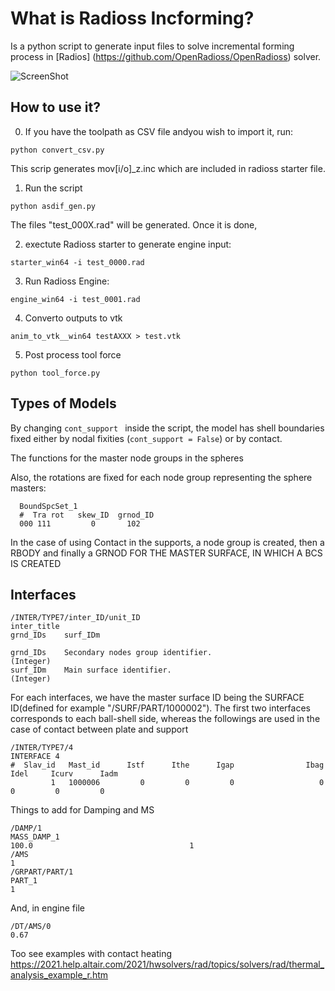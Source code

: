 # What is Radioss Incforming? 
Is a python script to generate input files to solve incremental forming process in [Radios] (https://github.com/OpenRadioss/OpenRadioss) solver.

![ScreenShot](https://github.com/luchete80/radioss_incforming/blob/master/screenshot.png)
## How to use it?
0. If you have the toolpath as CSV file andyou wish to import it, run:
```
python convert_csv.py 
```
This scrip generates mov[i/o]_z.inc which are included in radioss starter file.

1. Run the script
```
python asdif_gen.py 
```
The files "test_000X.rad" will be generated. Once it is done, 

2. exectute Radioss starter to generate engine input:
```
starter_win64 -i test_0000.rad
```

3. Run Radioss Engine:
```
engine_win64 -i test_0001.rad
```

4. Converto outputs to vtk
```
anim_to_vtk__win64 testAXXX > test.vtk
```


5. Post process tool force
```
python tool_force.py
```



## Types of Models
By changing ```cont_support ``` inside the script, the model has shell boundaries fixed either by nodal fixities (```cont_support = False```) or by contact. 

The functions for the master node groups in the spheres 

Also, the rotations are fixed for each node group representing the sphere masters:
```
  BoundSpcSet_1 
  #  Tra rot   skew_ID  grnod_ID
  000 111         0       102
``` 
   
In the case of using Contact in the supports, a node group is created, then a RBODY and 
finally a GRNOD FOR THE MASTER SURFACE, IN WHICH A BCS IS CREATED

## Interfaces
```
/INTER/TYPE7/inter_ID/unit_ID
inter_title
grnd_IDs	surf_IDm

grnd_IDs	Secondary nodes group identifier.
(Integer)
surf_IDm	Main surface identifier.
(Integer)
```

For each interfaces, we have the master surface ID being the SURFACE ID(defined for example "/SURF/PART/1000002").
The first two interfaces corresponds to each ball-shell side, whereas the followings are used 
in the case of contact between plate and support

```
/INTER/TYPE7/4
INTERFACE 4
#  Slav_id   Mast_id      Istf      Ithe      Igap                Ibag      Idel     Icurv      Iadm
         1   1000006         0         0         0                   0         0         0         0
```

Things to add for Damping and MS
```
/DAMP/1
MASS_DAMP_1
100.0                                   1
/AMS
1
/GRPART/PART/1
PART_1
1
```
And, in engine file
```
/DT/AMS/0
0.67
```

Too see examples with contact heating
https://2021.help.altair.com/2021/hwsolvers/rad/topics/solvers/rad/thermal_analysis_example_r.htm

